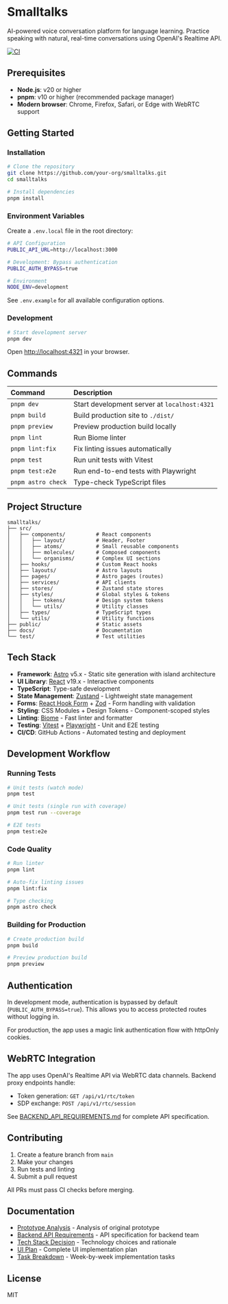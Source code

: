 # Smalltalks

AI-powered voice conversation platform for language learning. Practice speaking with natural, real-time conversations using OpenAI's Realtime API.

[![CI](https://github.com/your-org/smalltalks/workflows/CI/badge.svg)](https://github.com/your-org/smalltalks/actions)

## Prerequisites

- **Node.js**: v20 or higher
- **pnpm**: v10 or higher (recommended package manager)
- **Modern browser**: Chrome, Firefox, Safari, or Edge with WebRTC support

## Getting Started

### Installation

```bash
# Clone the repository
git clone https://github.com/your-org/smalltalks.git
cd smalltalks

# Install dependencies
pnpm install
```

### Environment Variables

Create a `.env.local` file in the root directory:

```bash
# API Configuration
PUBLIC_API_URL=http://localhost:3000

# Development: Bypass authentication
PUBLIC_AUTH_BYPASS=true

# Environment
NODE_ENV=development
```

See `.env.example` for all available configuration options.

### Development

```bash
# Start development server
pnpm dev
```

Open [http://localhost:4321](http://localhost:4321) in your browser.

## Commands

| Command | Description |
| :--- | :--- |
| `pnpm dev` | Start development server at `localhost:4321` |
| `pnpm build` | Build production site to `./dist/` |
| `pnpm preview` | Preview production build locally |
| `pnpm lint` | Run Biome linter |
| `pnpm lint:fix` | Fix linting issues automatically |
| `pnpm test` | Run unit tests with Vitest |
| `pnpm test:e2e` | Run end-to-end tests with Playwright |
| `pnpm astro check` | Type-check TypeScript files |

## Project Structure

```text
smalltalks/
├── src/
│   ├── components/          # React components
│   │   ├── layout/          # Header, Footer
│   │   ├── atoms/           # Small reusable components
│   │   ├── molecules/       # Composed components
│   │   └── organisms/       # Complex UI sections
│   ├── hooks/               # Custom React hooks
│   ├── layouts/             # Astro layouts
│   ├── pages/               # Astro pages (routes)
│   ├── services/            # API clients
│   ├── stores/              # Zustand state stores
│   ├── styles/              # Global styles & tokens
│   │   ├── tokens/          # Design system tokens
│   │   └── utils/           # Utility classes
│   ├── types/               # TypeScript types
│   └── utils/               # Utility functions
├── public/                  # Static assets
├── docs/                    # Documentation
└── test/                    # Test utilities
```

## Tech Stack

- **Framework**: [Astro](https://astro.build/) v5.x - Static site generation with island architecture
- **UI Library**: [React](https://react.dev/) v19.x - Interactive components
- **TypeScript**: Type-safe development
- **State Management**: [Zustand](https://zustand.docs.pmnd.rs/) - Lightweight state management
- **Forms**: [React Hook Form](https://react-hook-form.com/) + [Zod](https://zod.dev/) - Form handling with validation
- **Styling**: CSS Modules + Design Tokens - Component-scoped styles
- **Linting**: [Biome](https://biomejs.dev/) - Fast linter and formatter
- **Testing**: [Vitest](https://vitest.dev/) + [Playwright](https://playwright.dev/) - Unit and E2E testing
- **CI/CD**: GitHub Actions - Automated testing and deployment

## Development Workflow

### Running Tests

```bash
# Unit tests (watch mode)
pnpm test

# Unit tests (single run with coverage)
pnpm test run --coverage

# E2E tests
pnpm test:e2e
```

### Code Quality

```bash
# Run linter
pnpm lint

# Auto-fix linting issues
pnpm lint:fix

# Type checking
pnpm astro check
```

### Building for Production

```bash
# Create production build
pnpm build

# Preview production build
pnpm preview
```

## Authentication

In development mode, authentication is bypassed by default (`PUBLIC_AUTH_BYPASS=true`). This allows you to access protected routes without logging in.

For production, the app uses a magic link authentication flow with httpOnly cookies.

## WebRTC Integration

The app uses OpenAI's Realtime API via WebRTC data channels. Backend proxy endpoints handle:
- Token generation: `GET /api/v1/rtc/token`
- SDP exchange: `POST /api/v1/rtc/session`

See [BACKEND_API_REQUIREMENTS.md](docs/BACKEND_API_REQUIREMENTS.md) for complete API specification.

## Contributing

1. Create a feature branch from `main`
2. Make your changes
3. Run tests and linting
4. Submit a pull request

All PRs must pass CI checks before merging.

## Documentation

- [Prototype Analysis](docs/PROTOTYPE_ANALYSIS.md) - Analysis of original prototype
- [Backend API Requirements](docs/BACKEND_API_REQUIREMENTS.md) - API specification for backend team
- [Tech Stack Decision](docs/TECH_STACK_DECISION.md) - Technology choices and rationale
- [UI Plan](docs/ui-plan.md) - Complete UI implementation plan
- [Task Breakdown](docs/tasks/) - Week-by-week implementation tasks

## License

MIT
